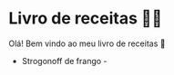 # Livro de receitas :man_cook:

Olá! Bem vindo ao meu livro de receitas :wave:

- Strogonoff de frango - 

